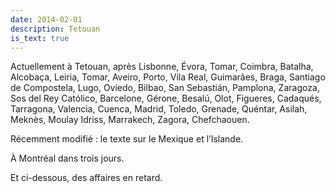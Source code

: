 ```yaml
---
date: 2014-02-01
description: Tetouan
is_text: true
---
```


Actuellement à Tetouan, après Lisbonne, Évora, Tomar, Coimbra, Batalha, Alcobaça, Leiria, Tomar, Aveiro, Porto, Vila Real, Guimarães, Braga, Santiago de Compostela, Lugo, Oviedo, Bilbao, San Sebastián, Pamplona, Zaragoza, Sos del Rey Católico, Barcelone, Gérone, Besalú, Olot, Figueres, Cadaqués, Tarragona, Valencia, Cuenca, Madrid, Toledo, Grenade, Quéntar, Asilah, Meknès, Moulay Idriss, Marrakech, Zagora, Chefchaouen.

Récemment modifié&nbsp;: le texte sur <span class="link" data-slug="portugal">le Mexique et l’Islande</span>.

À Montréal dans trois jours.

Et ci-dessous, des affaires en retard.
